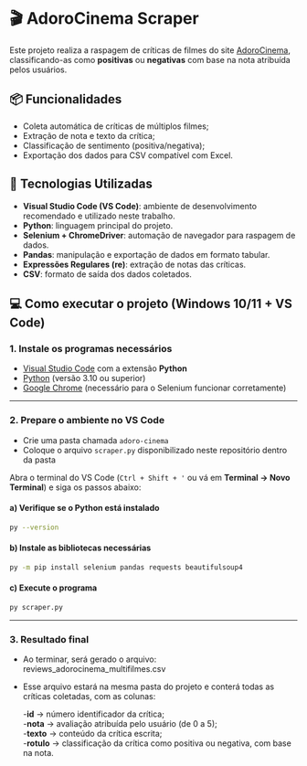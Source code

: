 # 🎬 AdoroCinema Scraper 

Este projeto realiza a raspagem de críticas de filmes do site [AdoroCinema](https://www.adorocinema.com), classificando-as como **positivas** ou **negativas** com base na nota atribuída pelos usuários.

## 📦 Funcionalidades

- Coleta automática de críticas de múltiplos filmes;
- Extração de nota e texto da crítica;
- Classificação de sentimento (positiva/negativa);
- Exportação dos dados para CSV compatível com Excel. 

## 🧰 Tecnologias Utilizadas

- **Visual Studio Code (VS Code)**: ambiente de desenvolvimento recomendado e utilizado neste trabalho.
- **Python**: linguagem principal do projeto.
- **Selenium + ChromeDriver**: automação de navegador para raspagem de dados.
- **Pandas**: manipulação e exportação de dados em formato tabular.
- **Expressões Regulares (re)**: extração de notas das críticas.
- **CSV**: formato de saída dos dados coletados.

## 💻 Como executar o projeto (Windows 10/11 + VS Code)

### 1. Instale os programas necessários

- [Visual Studio Code](https://code.visualstudio.com/) com a extensão **Python**
- [Python](https://www.python.org/downloads) (versão 3.10 ou superior)
- [Google Chrome](https://www.google.com/chrome/) (necessário para o Selenium funcionar corretamente)

---

### 2. Prepare o ambiente no VS Code

- Crie uma pasta chamada `adoro-cinema`
- Coloque o arquivo `scraper.py` disponibilizado neste repositório dentro da pasta

Abra o terminal do VS Code (`Ctrl + Shift + '` ou vá em **Terminal → Novo Terminal**) e siga os passos abaixo:

#### a) Verifique se o Python está instalado

```bash
py --version
```

#### b) Instale as bibliotecas necessárias

```bash
py -m pip install selenium pandas requests beautifulsoup4
```

#### c) Execute o programa

```bash
py scraper.py
```

---

### 3. Resultado final

- Ao terminar, será gerado o arquivo: reviews_adorocinema_multifilmes.csv
- Esse arquivo estará na mesma pasta do projeto e conterá todas as críticas coletadas, com as colunas:

  -**id** → número identificador da crítica;  
  -**nota** → avaliação atribuída pelo usuário (de 0 a 5);  
  -**texto** → conteúdo da crítica escrita;  
  -**rotulo** → classificação da crítica como positiva ou negativa, com base na nota.


